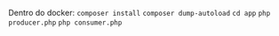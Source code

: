 Dentro do docker:
```composer install```
```composer dump-autoload```
```cd app```
```php producer.php```
```php consumer.php```